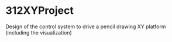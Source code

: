# 312XYProject
Design of the control system to drive a pencil drawing XY platform (including the visualization)
